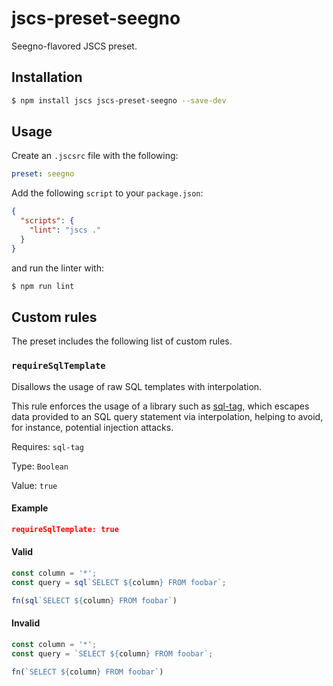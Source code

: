 # jscs-preset-seegno
Seegno-flavored JSCS preset.

## Installation

```sh
$ npm install jscs jscs-preset-seegno --save-dev
```

## Usage
Create an `.jscsrc` file with the following:

```yaml
preset: seegno
```

Add the following `script` to your `package.json`:

```json
{
  "scripts": {
    "lint": "jscs ."
  }
}
```

and run the linter with:

```sh
$ npm run lint
```

## Custom rules
The preset includes the following list of custom rules.

### `requireSqlTemplate`
Disallows the usage of raw SQL templates with interpolation.

This rule enforces the usage of a library such as [sql-tag](https://github.com/seegno/sql-tag), which escapes data provided to an SQL query statement via interpolation, helping to avoid, for instance, potential injection attacks.

Requires: `sql-tag`

Type: `Boolean`

Value: `true`

#### Example

```json
requireSqlTemplate: true
```

#### Valid

```js
const column = '*';
const query = sql`SELECT ${column} FROM foobar`;

fn(sql`SELECT ${column} FROM foobar`)
```

#### Invalid

```js
const column = '*';
const query = `SELECT ${column} FROM foobar`;

fn(`SELECT ${column} FROM foobar`)
```
